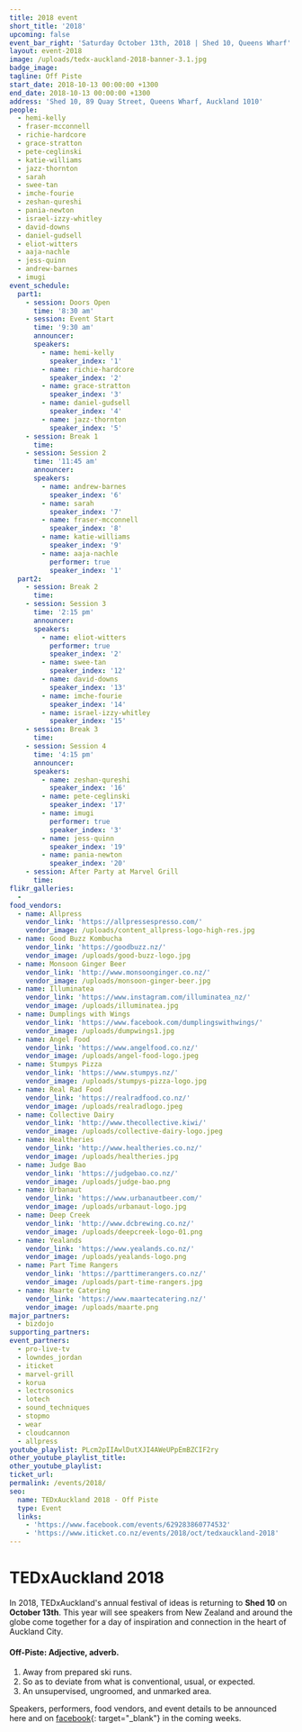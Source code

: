 ```yaml
---
title: 2018 event
short_title: '2018'
upcoming: false
event_bar_right: 'Saturday October 13th, 2018 | Shed 10, Queens Wharf'
layout: event-2018
image: /uploads/tedx-auckland-2018-banner-3.1.jpg
badge_image:
tagline: Off Piste
start_date: 2018-10-13 00:00:00 +1300
end_date: 2018-10-13 00:00:00 +1300
address: 'Shed 10, 89 Quay Street, Queens Wharf, Auckland 1010'
people:
  - hemi-kelly
  - fraser-mcconnell
  - richie-hardcore
  - grace-stratton
  - pete-ceglinski
  - katie-williams
  - jazz-thornton
  - sarah
  - swee-tan
  - imche-fourie
  - zeshan-qureshi
  - pania-newton
  - israel-izzy-whitley
  - david-downs
  - daniel-gudsell
  - eliot-witters
  - aaja-nachle
  - jess-quinn
  - andrew-barnes
  - imugi
event_schedule:
  part1:
    - session: Doors Open
      time: '8:30 am'
    - session: Event Start
      time: '9:30 am'
      announcer:
      speakers:
        - name: hemi-kelly
          speaker_index: '1'
        - name: richie-hardcore
          speaker_index: '2'
        - name: grace-stratton
          speaker_index: '3'
        - name: daniel-gudsell
          speaker_index: '4'
        - name: jazz-thornton
          speaker_index: '5'
    - session: Break 1
      time:
    - session: Session 2
      time: '11:45 am'
      announcer:
      speakers:
        - name: andrew-barnes
          speaker_index: '6'
        - name: sarah
          speaker_index: '7'
        - name: fraser-mcconnell
          speaker_index: '8'
        - name: katie-williams
          speaker_index: '9'
        - name: aaja-nachle
          performer: true
          speaker_index: '1'
  part2:
    - session: Break 2
      time:
    - session: Session 3
      time: '2:15 pm'
      announcer:
      speakers:
        - name: eliot-witters
          performer: true
          speaker_index: '2'
        - name: swee-tan
          speaker_index: '12'
        - name: david-downs
          speaker_index: '13'
        - name: imche-fourie
          speaker_index: '14'
        - name: israel-izzy-whitley
          speaker_index: '15'
    - session: Break 3
      time:
    - session: Session 4
      time: '4:15 pm'
      announcer:
      speakers:
        - name: zeshan-qureshi
          speaker_index: '16'
        - name: pete-ceglinski
          speaker_index: '17'
        - name: imugi
          performer: true
          speaker_index: '3'
        - name: jess-quinn
          speaker_index: '19'
        - name: pania-newton
          speaker_index: '20'
    - session: After Party at Marvel Grill
      time:
flikr_galleries:
  -
food_vendors:
  - name: Allpress
    vendor_link: 'https://allpressespresso.com/'
    vendor_image: /uploads/content_allpress-logo-high-res.jpg
  - name: Good Buzz Kombucha
    vendor_link: 'https://goodbuzz.nz/'
    vendor_image: /uploads/good-buzz-logo.jpg
  - name: Monsoon Ginger Beer
    vendor_link: 'http://www.monsoonginger.co.nz/'
    vendor_image: /uploads/monsoon-ginger-beer.jpg
  - name: Illuminatea
    vendor_link: 'https://www.instagram.com/illuminatea_nz/'
    vendor_image: /uploads/illuminatea.jpg
  - name: Dumplings with Wings
    vendor_link: 'https://www.facebook.com/dumplingswithwings/'
    vendor_image: /uploads/dumpwings1.jpg
  - name: Angel Food
    vendor_link: 'https://www.angelfood.co.nz/'
    vendor_image: /uploads/angel-food-logo.jpeg
  - name: Stumpys Pizza
    vendor_link: 'https://www.stumpys.nz/'
    vendor_image: /uploads/stumpys-pizza-logo.jpg
  - name: Real Rad Food
    vendor_link: 'https://realradfood.co.nz/'
    vendor_image: /uploads/realradlogo.jpeg
  - name: Collective Dairy
    vendor_link: 'http://www.thecollective.kiwi/'
    vendor_image: /uploads/collective-dairy-logo.jpeg
  - name: Healtheries
    vendor_link: 'http://www.healtheries.co.nz/'
    vendor_image: /uploads/healtheries.jpg
  - name: Judge Bao
    vendor_link: 'https://judgebao.co.nz/'
    vendor_image: /uploads/judge-bao.png
  - name: Urbanaut
    vendor_link: 'https://www.urbanautbeer.com/'
    vendor_image: /uploads/urbanaut-logo.jpg
  - name: Deep Creek
    vendor_link: 'http://www.dcbrewing.co.nz/'
    vendor_image: /uploads/deepcreek-logo-01.png
  - name: Yealands
    vendor_link: 'https://www.yealands.co.nz/'
    vendor_image: /uploads/yealands-logo.png
  - name: Part Time Rangers
    vendor_link: 'https://parttimerangers.co.nz/'
    vendor_image: /uploads/part-time-rangers.jpg
  - name: Maarte Catering
    vendor_link: 'https://www.maartecatering.nz/'
    vendor_image: /uploads/maarte.png
major_partners:
  - bizdojo
supporting_partners:
event_partners:
  - pro-live-tv
  - lowndes_jordan
  - iticket
  - marvel-grill
  - korua
  - lectrosonics
  - lotech
  - sound_techniques
  - stopmo
  - wear
  - cloudcannon
  - allpress
youtube_playlist: PLcm2pIIAwlDutXJI4AWeUPpEmBZCIF2ry
other_youtube_playlist_title:
other_youtube_playlist:
ticket_url:
permalink: /events/2018/
seo:
  name: TEDxAuckland 2018 - Off Piste
  type: Event
  links:
    - 'https://www.facebook.com/events/629283860774532'
    - 'https://www.iticket.co.nz/events/2018/oct/tedxauckland-2018'
---
```


# TEDxAuckland 2018

In 2018, TEDxAuckland's annual festival of ideas is returning to **Shed 10** on **October 13th**. This year will see speakers from New Zealand and around the globe come together for a day of inspiration and connection in the heart of Auckland City.

#### Off-Piste: Adjective, adverb.

1. Away from prepared ski runs.
2. So as to deviate from what is conventional, usual, or expected.
3. An unsupervised, ungroomed, and unmarked area.

Speakers, performers, food vendors, and event details to be announced here and on [facebook](https://www.facebook.com/events/629283860774532){: target="_blank"} in the coming weeks.